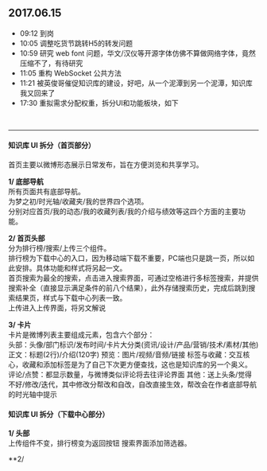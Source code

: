 ## 2017.06.15
* 09:12 到岗
* 10:05 调整吃货节跳转H5的转发问题
* 10:59 研究 web font 问题，华文/汉仪等开源字体仿佛不算做网络字体，竟然压缩不了，有待研究
* 11:05 重构 WebSocket 公共方法
* 11:21 被英俊哥催促知识库的建设，好吧，从一个泥潭到另一个泥潭，知识库我又回来了
* 17:30 重拟需求分配权重，拆分UI和功能板块，如下


<br>

---
#### 知识库 UI 拆分（首页部分）
首页主要以微博形态展示日常发布，旨在方便浏览和共享学习。

**1/ 底部导航**  
所有页面共有底部导航。  
为梦之初/时光轴/收藏夹/我的世界四个选项。  
分别对应首页/我的动态/我的收藏列表/我的介绍与绩效等这四个方面的主要功能。

**2/ 首页头部**  
分为排行榜/搜索/上传三个组件。  
排行榜为下载中心的入口，因为移动端下载不重要，PC端也只是跳一页，所以如此安排。具体功能和样式将另起一文。  
首页搜索为最全的搜索，点击进入搜索界面，可通过空格进行多标签搜索，并提供搜索补全（直接显示满足条件的前八个结果），此外存储搜索历史，完成后跳到搜索结果页，样式与下载中心列表一致。  
上传进入上传界面，将另文解说

**3/ 卡片**  
卡片是微博列表主要组成元素，包含六个部分：  
头部：头像/部门标识/发布时间/卡片大分类(资讯/设计/产品/营销/技术/素材/其他)  
正文：标题(2行)/介绍(120字)
预览：图片/视频/音频/链接
标签与收藏：交互核心，收藏和添加标签是为了自己下次更方便查找，这也是知识库的另一个奥义。  
评论/点赞：都显示数量，与微博类似评论将去往评论界面
其他：送上头条/觉得不好/修改/迭代，其中修改分帮改和自改，自改直接生效，帮改会在作者底部导航的时光轴中提示

#### 知识库 UI 拆分（下载中心部分）
**1/ 头部**  
上传组件不变，排行榜变为返回按钮
搜索界面添加筛选器。

**2/ 